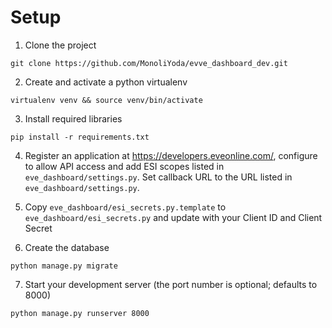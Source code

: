 # Setup

1.  Clone the project

`git clone https://github.com/MonoliYoda/evve_dashboard_dev.git`

2.  Create and activate a python virtualenv

`virtualenv venv && source venv/bin/activate`

3.  Install required libraries

`pip install -r requirements.txt`

4.  Register an application at https://developers.eveonline.com/,
    configure to allow API access and add ESI scopes listed
    in `eve_dashboard/settings.py`. Set callback URL to the URL
    listed in `eve_dashboard/settings.py`.

5.  Copy `eve_dashboard/esi_secrets.py.template` to
    `eve_dashboard/esi_secrets.py` and update with your Client ID and Client
    Secret

6.  Create the database

`python manage.py migrate`

7.  Start your development server (the port number is optional; defaults to 8000)

`python manage.py runserver 8000`
